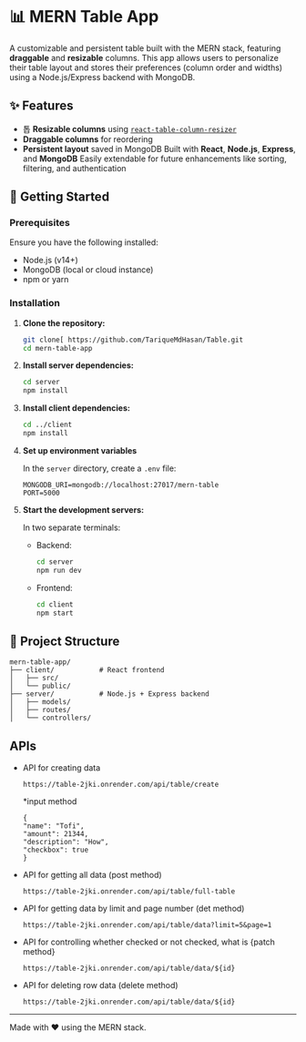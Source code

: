 # 📊 MERN Table App

A customizable and persistent table built with the MERN stack, featuring **draggable** and **resizable** columns. This app allows users to personalize their table layout and stores their preferences (column order and widths) using a Node.js/Express backend with MongoDB.

## ✨ Features

* 톱️ **Resizable columns** using [`react-table-column-resizer`](https://www.npmjs.com/package/react-table-column-resizer)
*  **Draggable columns** for reordering
*  **Persistent layout** saved in MongoDB
  Built with **React**, **Node.js**, **Express**, and **MongoDB**
   Easily extendable for future enhancements like sorting, filtering, and authentication

## 🚀 Getting Started

### Prerequisites

Ensure you have the following installed:

* Node.js (v14+)
* MongoDB (local or cloud instance)
* npm or yarn

### Installation

1. **Clone the repository:**

   ```bash
   git clone[ https://github.com/TariqueMdHasan/Table.git
   cd mern-table-app
   ```

2. **Install server dependencies:**

   ```bash
   cd server
   npm install
   ```

3. **Install client dependencies:**

   ```bash
   cd ../client
   npm install
   ```

4. **Set up environment variables**

   In the `server` directory, create a `.env` file:

   ```env
   MONGODB_URI=mongodb://localhost:27017/mern-table
   PORT=5000
   ```

5. **Start the development servers:**

   In two separate terminals:

   * Backend:

     ```bash
     cd server
     npm run dev
     ```

   * Frontend:

     ```bash
     cd client
     npm start
     ```

## 🧱 Project Structure

```
mern-table-app/
├── client/           # React frontend
│   ├── src/
│   └── public/
├── server/           # Node.js + Express backend
│   ├── models/
│   ├── routes/
│   └── controllers/
```


## APIs
  * API for creating data
    ```
    https://table-2jki.onrender.com/api/table/create
    ```
    *input method
    ```
    {
    "name": "Tofi",
    "amount": 21344,
    "description": "How",
    "checkbox": true
    }
    ```
    
  * API for getting all data (post method)
    ```
    https://table-2jki.onrender.com/api/table/full-table
    ```

 * API for getting data by limit and page number (det method)
   ```
   https://table-2jki.onrender.com/api/table/data?limit=5&page=1
   ```

* API for controlling whether checked or not checked, what is {patch method}
  ```
  https://table-2jki.onrender.com/api/table/data/${id}
  ```

* API for deleting row data (delete method)
  ```
  https://table-2jki.onrender.com/api/table/data/${id}
  ```



---

Made with ❤️ using the MERN stack.
